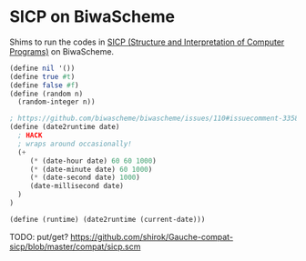 # SICP on BiwaScheme

Shims to run the codes in [SICP (Structure and Interpretation of Computer Programs)](https://mitpress.mit.edu/sicp/) on BiwaScheme.

```scheme
(define nil '())
(define true #t)
(define false #f)
(define (random n)
  (random-integer n))

; https://github.com/biwascheme/biwascheme/issues/110#issuecomment-335869546
(define (date2runtime date)
  ; HACK
  ; wraps around occasionally!
  (+  
     (* (date-hour date) 60 60 1000) 
     (* (date-minute date) 60 1000) 
     (* (date-second date) 1000) 
     (date-millisecond date)
  )
)

(define (runtime) (date2runtime (current-date)))
```

TODO: put/get? https://github.com/shirok/Gauche-compat-sicp/blob/master/compat/sicp.scm
